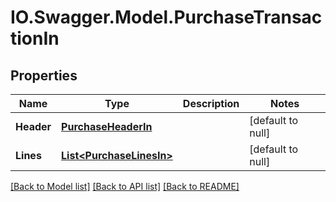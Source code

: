 # IO.Swagger.Model.PurchaseTransactionIn
## Properties

Name | Type | Description | Notes
------------ | ------------- | ------------- | -------------
**Header** | [**PurchaseHeaderIn**](PurchaseHeaderIn.md) |  | [default to null]
**Lines** | [**List&lt;PurchaseLinesIn&gt;**](PurchaseLinesIn.md) |  | [default to null]

[[Back to Model list]](../README.md#documentation-for-models) [[Back to API list]](../README.md#documentation-for-api-endpoints) [[Back to README]](../README.md)

